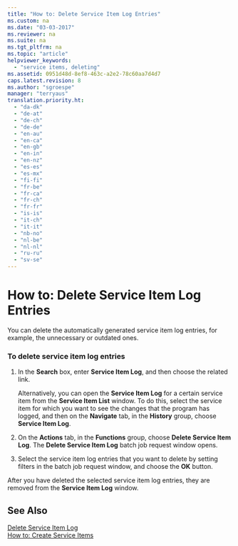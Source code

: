 ```yaml
---
title: "How to: Delete Service Item Log Entries"
ms.custom: na
ms.date: "03-03-2017"
ms.reviewer: na
ms.suite: na
ms.tgt_pltfrm: na
ms.topic: "article"
helpviewer_keywords: 
  - "service items, deleting"
ms.assetid: 0951d48d-8ef8-463c-a2e2-78c60aa7d4d7
caps.latest.revision: 8
ms.author: "sgroespe"
manager: "terryaus"
translation.priority.ht: 
  - "da-dk"
  - "de-at"
  - "de-ch"
  - "de-de"
  - "en-au"
  - "en-ca"
  - "en-gb"
  - "en-in"
  - "en-nz"
  - "es-es"
  - "es-mx"
  - "fi-fi"
  - "fr-be"
  - "fr-ca"
  - "fr-ch"
  - "fr-fr"
  - "is-is"
  - "it-ch"
  - "it-it"
  - "nb-no"
  - "nl-be"
  - "nl-nl"
  - "ru-ru"
  - "sv-se"
---
```

# How to: Delete Service Item Log Entries
You can delete the automatically generated service item log entries, for example, the unnecessary or outdated ones.  
  
### To delete service item log entries  
  
1.  In the **Search** box, enter **Service Item Log**, and then choose the related link.  
  
     Alternatively, you can open the **Service Item Log** for a certain service item from the **Service Item List** window. To do this, select the service item for which you want to see the changes that the program has logged, and then on the **Navigate** tab, in the **History** group, choose **Service Item Log**.  
  
2.  On the **Actions** tab, in the **Functions** group, choose **Delete Service Item Log**. The **Delete Service Item Log** batch job request window opens.  
  
3.  Select the service item log entries that you want to delete by setting filters in the batch job request window, and choose the **OK** button.  
  
 After you have deleted the selected service item log entries, they are removed from the **Service Item Log** window.  
  
## See Also  
 [Delete Service Item Log](../SetupAndAdministration/-$-b_6010-delete-service-item-log-$-.md)   
 [How to: Create Service Items](../Service/how-to-create-service-items.md)
